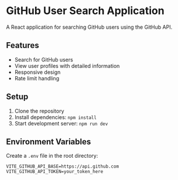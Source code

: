 # GitHub User Search Application

A React application for searching GitHub users using the GitHub API.

## Features

- Search for GitHub users
- View user profiles with detailed information
- Responsive design
- Rate limit handling

## Setup

1. Clone the repository
2. Install dependencies: `npm install`
3. Start development server: `npm run dev`

## Environment Variables

Create a `.env` file in the root directory:

```env
VITE_GITHUB_API_BASE=https://api.github.com
VITE_GITHUB_API_TOKEN=your_token_here